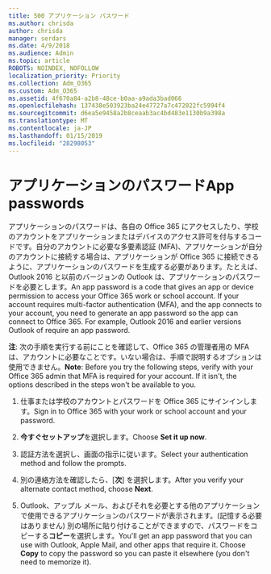 ```yaml
---
title: 500 アプリケーション パスワード
ms.author: chrisda
author: chrisda
manager: serdars
ms.date: 4/9/2018
ms.audience: Admin
ms.topic: article
ROBOTS: NOINDEX, NOFOLLOW
localization_priority: Priority
ms.collection: Adm_O365
ms.custom: Adm_O365
ms.assetid: 4f670a84-a2b8-48ce-b0aa-a9ada3bad066
ms.openlocfilehash: 137438e503923ba24e47727a7c472022fc5994f4
ms.sourcegitcommit: d6ea5e9458a2b8ceaab3ac4bd483e1130b9a398a
ms.translationtype: MT
ms.contentlocale: ja-JP
ms.lasthandoff: 01/15/2019
ms.locfileid: "28298053"
---
```

# <a name="app-passwords"></a><span data-ttu-id="766eb-102">アプリケーションのパスワード</span><span class="sxs-lookup"><span data-stu-id="766eb-102">App passwords</span></span>

<span data-ttu-id="766eb-p101">アプリケーションのパスワードは、各自の Office 365 にアクセスしたり、学校のアカウントをアプリケーションまたはデバイスのアクセス許可を付与するコードです。自分のアカウントに必要な多要素認証 (MFA)、アプリケーションが自分のアカウントに接続する場合は、アプリケーションが Office 365 に接続できるように、アプリケーションのパスワードを生成する必要があります。たとえば、Outlook 2016 と以前のバージョンの Outlook は、アプリケーションのパスワードを必要とします。</span><span class="sxs-lookup"><span data-stu-id="766eb-p101">An app password is a code that gives an app or device permission to access your Office 365 work or school account. If your account requires multi-factor authentication (MFA), and the app connects to your account, you need to generate an app password so the app can connect to Office 365. For example, Outlook 2016 and earlier versions Outlook of require an app password.</span></span>
  
 <span data-ttu-id="766eb-p102">**注**: 次の手順を実行する前にことを確認して、Office 365 の管理者用の MFA は、アカウントに必要なことです。いない場合は、手順で説明するオプションは使用できません。</span><span class="sxs-lookup"><span data-stu-id="766eb-p102">**Note**: Before you try the following steps, verify with your Office 365 admin that MFA is required for your account. If it isn't, the options described in the steps won't be available to you.</span></span>
  
1. <span data-ttu-id="766eb-108">仕事または学校のアカウントとパスワードを Office 365 にサインインします。</span><span class="sxs-lookup"><span data-stu-id="766eb-108">Sign in to Office 365 with your work or school account and your password.</span></span>
    
2. <span data-ttu-id="766eb-109">**今すぐセットアップ**を選択します。</span><span class="sxs-lookup"><span data-stu-id="766eb-109">Choose **Set it up now**.</span></span>
    
3. <span data-ttu-id="766eb-110">認証方法を選択し、画面の指示に従います。</span><span class="sxs-lookup"><span data-stu-id="766eb-110">Select your authentication method and follow the prompts.</span></span>
    
4. <span data-ttu-id="766eb-111">別の連絡方法を確認したら、[**次**] を選択します。</span><span class="sxs-lookup"><span data-stu-id="766eb-111">After you verify your alternate contact method, choose **Next**.</span></span>
    
5. <span data-ttu-id="766eb-p103">Outlook、アップル メール、およびそれを必要とする他のアプリケーションで使用できるアプリケーションのパスワードが表示されます。(記憶する必要はありません) 別の場所に貼り付けることができますので、パスワードをコピーする**コピー**を選択します。</span><span class="sxs-lookup"><span data-stu-id="766eb-p103">You'll get an app password that you can use with Outlook, Apple Mail, and other apps that require it. Choose **Copy** to copy the password so you can paste it elsewhere (you don't need to memorize it).</span></span> 
    

